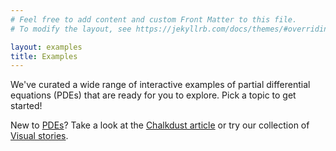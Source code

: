 ```yaml
---
# Feel free to add content and custom Front Matter to this file.
# To modify the layout, see https://jekyllrb.com/docs/themes/#overriding-theme-defaults

layout: examples
title: Examples
---
```

We've curated a wide range of interactive examples of partial differential equations (PDEs) that are ready for you to explore. Pick a topic to get started!

New to [PDEs](https://en.wikipedia.org/wiki/Partial_differential_equation)? Take a look at the [Chalkdust article](https://chalkdustmagazine.com/regulars/on-the-cover/visual-pde/) or try our collection of [Visual stories](/visual-stories). 

